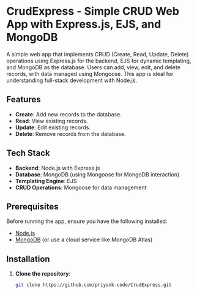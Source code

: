 # CrudExpress - Simple CRUD Web App with Express.js, EJS, and MongoDB

A simple web app that implements CRUD (Create, Read, Update, Delete) operations using Express.js for the backend, EJS for dynamic templating, and MongoDB as the database. Users can add, view, edit, and delete records, with data managed using Mongoose. This app is ideal for understanding full-stack development with Node.js.

## Features

- **Create**: Add new records to the database.
- **Read**: View existing records.
- **Update**: Edit existing records.
- **Delete**: Remove records from the database.

## Tech Stack

- **Backend**: Node.js with Express.js
- **Database**: MongoDB (using Mongoose for MongoDB interaction)
- **Templating Engine**: EJS
- **CRUD Operations**: Mongoose for data management

## Prerequisites

Before running the app, ensure you have the following installed:

- [Node.js](https://nodejs.org/en/)
- [MongoDB](https://www.mongodb.com/try/download/community) (or use a cloud service like MongoDB Atlas)
  
## Installation

1. **Clone the repository**:

   ```bash
   git clone https://github.com/priyank-code/CrudExpress.git
